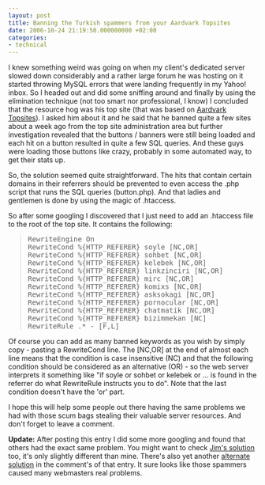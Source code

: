 ```yaml
---
layout: post
title: Banning the Turkish spammers from your Aardvark Topsites
date: 2006-10-24 21:19:50.000000000 +02:00
categories:
- technical
---
```

I knew something weird was going on when my client's dedicated server slowed down considerably and a rather large forum he was hosting on it started throwing MySQL errors that were landing frequently in my Yahoo! inbox. So I headed out and did some sniffing around and finally by using the elimination technique (not too smart nor professional, I know) I concluded that the resource hog was his top site (that was based on <a href="http://www.aardvarktopsitesphp.com/">Aardvark Topsites</a>). I asked him about it and he said that he banned quite a few sites about a week ago from the top site administration area but further investigation revealed that the buttons / banners were still being loaded and each hit on a button resulted in quite a few SQL queries. And these guys were loading those buttons like crazy, probably in some automated way, to get their stats up.

So, the solution seemed quite straightforward. The hits that contain certain domains in their referrers should be prevented to even access the .php script that runs the SQL queries (button.php). And that ladies and gentlemen is done by using the magic of .htaccess.

So after some googling I discovered that I just need to add an .htaccess file to the root of the top site. It contains the following:

<blockquote><pre>RewriteEngine On
RewriteCond %{HTTP_REFERER} soyle [NC,OR]
RewriteCond %{HTTP_REFERER} sohbet [NC,OR]
RewriteCond %{HTTP_REFERER} kelebek [NC,OR]
RewriteCond %{HTTP_REFERER} linkzinciri [NC,OR]
RewriteCond %{HTTP_REFERER} mirc [NC,OR]
RewriteCond %{HTTP_REFERER} komixs [NC,OR]
RewriteCond %{HTTP_REFERER} asksokagi [NC,OR]
RewriteCond %{HTTP_REFERER} pornocular [NC,OR]
RewriteCond %{HTTP_REFERER} chatmatik [NC,OR]
RewriteCond %{HTTP_REFERER} bizimmekan [NC]
RewriteRule .* - [F,L]</pre>
</blockquote>
Of course you can add as many banned keywords as you wish by simply copy - pasting a RewriteCond line. The [NC,OR] at the end of almost each line means that the condition is case insensitive (NC) and that the following condition should be considered as an alternative (OR) - so the web server interprets it something like "if soyle or sohbet or kelebek or ... is found in the referrer do what RewriteRule instructs you to do". Note that the last condition doesn't have the 'or' part.

I hope this will help some people out there having the same problems we had with those scum bags stealing their valuable server resources. And don't forget to leave a comment.

<b>Update:</b> After posting this entry I did some more googling and found that others had the exact same problem. You might want to check <a href="http://www.jimwestergren.com/stop-the-topsites-spam/">Jim's solution</a> too, it's only slightly different than mine. There's also yet another <a href="http://www.jimwestergren.com/stop-the-topsites-spam/#comment-23193">alternate solution</a> in the comment's of that entry. It sure looks like those spammers caused many webmasters real problems.
